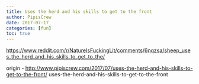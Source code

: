 ```yaml
---
title: Uses the herd and his skills to get to the front
author: PipisCrew
date: 2017-07-17
categories: [fun]
toc: true
---
```


https://www.reddit.com/r/NatureIsFuckingLit/comments/6nqzsa/sheep_uses_the_herd_and_his_skills_to_get_to_the/

origin - http://www.pipiscrew.com/2017/07/uses-the-herd-and-his-skills-to-get-to-the-front/ uses-the-herd-and-his-skills-to-get-to-the-front